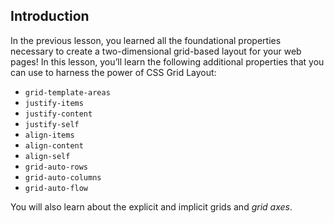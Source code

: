 ## Introduction
In the previous lesson, you learned all the foundational properties necessary to create a two-dimensional grid-based layout for your web pages! In this lesson, you’ll learn the following additional properties that you can use to harness the power of CSS Grid Layout:

* `grid-template-areas`
* `justify-items`
* `justify-content`
* `justify-self`
* `align-items`
* `align-content`
* `align-self`
* `grid-auto-rows`
* `grid-auto-columns`
* `grid-auto-flow`

You will also learn about the explicit and implicit grids and *grid axes*.